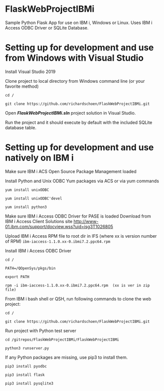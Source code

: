 # FlaskWebProjectIBMi
Sample Python Flask App for use on IBM i, Windows or Linux. Uses IBM i Access ODBC Driver or SQLite Database.

# Setting up for development and use from Windows with Visual Studio
Install Visual Studio 2019

Clone project to local directory from Windows command line (or your favorite method)

```
cd /

git clone https://github.com/richardschoen/FlaskWebProjectIBMi.git

```

Open ***FlaskWebProjectIBMi.sln*** project solution in Visual Studio. 

Run the project and it should execute by default with the included SQLite database table.

# Setting up for development and use natively on IBM i 
Make sure IBM i ACS Open Source Package Management loaded

Install Python and Unix ODBC Yum packages via ACS or via yum commands
```
yum install unixODBC

yum install unixODBC'devel

yum install python3
```

Make sure IBM i Access ODBC Driver for PASE is loaded
Download from IBM i Access Client Solutions site http://www-01.ibm.com/support/docview.wss?uid=isg3T1026805

Upload IBM i Access RPM file to root dir in IFS (where xx is version number of RPM)
```ibm-iaccess-1.1.0.xx-0.ibmi7.2.ppc64.rpm``` 

Install IBM i Access ODBC Driver
```
cd /

PATH=/QOpenSys/pkgs/bin  

export PATH

rpm -i ibm-iaccess-1.1.0.xx-0.ibmi7.2.ppc64.rpm  (xx is ver in zip file)
```

From IBM i bash shell or QSH, run following commands to clone the web project:

```
cd /

git clone https://github.com/richardschoen/FlaskWebProjectIBMi.git
```

Run project with Python test server
```
cd /gitrepos/FlaskWebProjectIBMi/FlaskWebProjectIBMi

python3 runserver.py
```

If any Python packages are missing, use pip3 to install them.
```
pip3 install pyodbc

pip3 install flask

pip3 install pysqlite3
```

